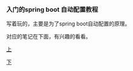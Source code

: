 ### 入门的spring boot 自动配置教程

写着玩的，主要是为了spring boot自动配置的原理。

对应的笔记在下面，有兴趣的看看。

[上](http://blog.csdn.net/kang389110772/article/details/74586782)  

[下](http://blog.csdn.net/kang389110772/article/details/74754406)